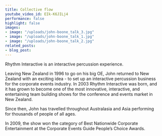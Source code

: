 ```yaml
---
title: Collective flow
youtube_video_id: EIk-K6JILj4
performance: false
highlight: false
images:
- image: "/uploads/john-boone_talk_3.jpg"
- image: "/uploads/john-boone_talk_1.jpg"
- image: "/uploads/john-boone_talk_2.jpg"
related_posts:
- blog_post: 
---
```


Rhythm Interactive is an interactive percussion experience.

Leaving New Zealand in 1996 to go on his big OE, John returned to New Zealand with an exciting idea - to set up an interactive percussion business for the corporate events industry. In 2003 Rhythm Interactive was born, and it has grown to become one of the most innovative, interactive, and entertaining team building shows for the conference and events market in New Zealand.

Since then, John has travelled throughout Australasia and Asia performing for thousands of people of all ages.

In 2009, the show won the category of Best Nationwide Corporate Entertainment at the Corporate Events Guide People’s Choice Awards.